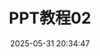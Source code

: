 ---
tags:
  - PPT
readingTime: true
comment: false
recommend: PPT
title: PPT教程02
date: 2025-05-31 20:34:47
---